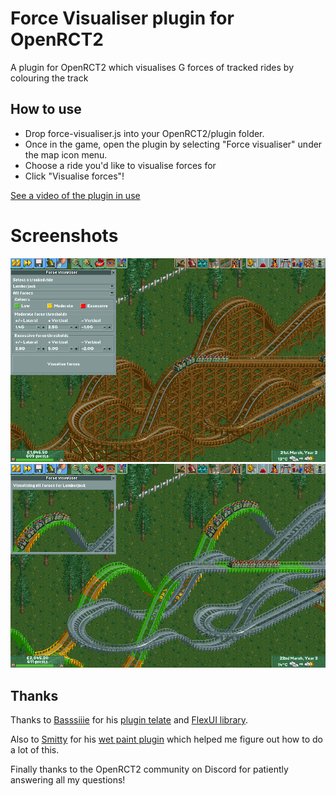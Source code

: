 # Force Visualiser plugin for OpenRCT2

A plugin for OpenRCT2 which visualises G forces of tracked rides by colouring the track

## How to use

- Drop force-visualiser.js into your OpenRCT2/plugin folder.
- Once in the game, open the plugin by selecting "Force visualiser" under the map icon menu.
- Choose a ride you'd like to visualise forces for
- Click "Visualise forces"!

[See a video of the plugin in use](https://youtu.be/VpuzVY84NhY)

# Screenshots

![A screenshot of the plugin window open, showing the configurable settings](https://github.com/Alfinch/OpenRCT2-Force-Visualiser/blob/main/assets/Screenshot_1.png?raw=true)
![A screenshot of the plugin visualising forces](https://github.com/Alfinch/OpenRCT2-Force-Visualiser/blob/main/assets/Screenshot_2.png?raw=true)

## Thanks

Thanks to [Basssiiie](https://github.com/Basssiiie) for his [plugin telate](https://github.com/Basssiiie/OpenRCT2-Simple-Typescript-Template) and [FlexUI library](https://github.com/Basssiiie/OpenRCT2-FlexUI).

Also to [Smitty](https://github.com/ltsSmitty) for his [wet paint plugin](https://github.com/ltsSmitty/Wet-Paint-Plugin) which helped me figure out how to do a lot of this.

Finally thanks to the OpenRCT2 community on Discord for patiently answering all my questions!
